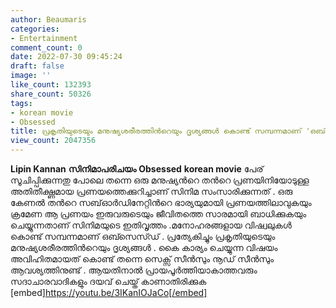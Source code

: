 ```yaml
---
author: Beaumaris
categories:
- Entertainment
comment_count: 0
date: 2022-07-30 09:45:24
draft: false
image: ''
like_count: 132393
share_count: 50326
tags:
- korean movie
- Obsessed
title: പ്രകൃതിയുടെയും മനുഷ്യശരീരത്തിന്‍റെയും ദൃശ്യങ്ങള്‍ കൊണ്ട് സമ്പന്നമാണ് 'ഒബ്സെസ്ഡ്'
view_count: 2047356
---
```


**Lipin Kannan** **സിനിമാപരിചയം** **Obsessed** **korean movie** പേര് സൂചിപ്പിക്കുന്നതു പോലെ തന്നെ ഒരു മനുഷ്യന്‍റെ തന്‍റെ പ്രണയിനിയോടുള്ള അതിതീക്ഷ്ണമായ പ്രണയത്തെക്കുറിച്ചാണ് സിനിമ സംസാരിക്കുന്നത് . ഒരു കേണല്‍ തന്‍റെ സബ്ഓര്‍ഡിനേറ്റിന്‍റെ ഭാര്യയുമായി പ്രണയത്തിലാവുകയും ക്രമേണ ആ പ്രണയം ഇരുവരുടെയും ജീവിതത്തെ സാരമായി ബാധിക്കുകയും ചെയ്യുന്നതാണ് സിനിമയുടെ ഇതിവൃത്തം .മനോഹരങ്ങളായ വിഷ്വലുകള്‍ കൊണ്ട് സമ്പന്നമാണ് ഒബ്സെസ്ഡ് . പ്രത്യേകിച്ചും പ്രകൃതിയുടെയും മനുഷ്യശരീരത്തിന്‍റെയും ദൃശ്യങ്ങള്‍ . കൈ കാര്യം ചെയ്യുന്ന വിഷയം അവിഹിതമായത് കൊണ്ട് തന്നെ സെക്സ് സീന്‍സും നൂഡ് സീന്‍സും ആവശ്യത്തിനുണ്ട് . ആയതിനാല്‍ പ്രായപൂര്‍ത്തിയാകാത്തവരും സദാചാരവാദികളും ദയവ് ചെയ്ത് കാണാതിരിക്കുക [embed]https://youtu.be/3IKanIOJaCo[/embed]
